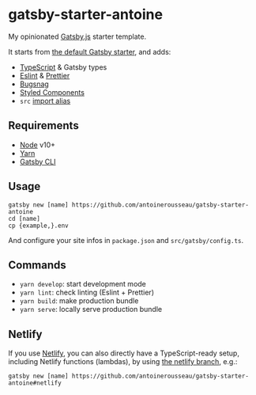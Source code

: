 # gatsby-starter-antoine

My opinionated [Gatsby.js](https://www.gatsbyjs.org/) starter template.

It starts from [the default Gatsby starter](https://github.com/gatsbyjs/gatsby-starter-default), and adds:

- [TypeScript](https://www.typescriptlang.org/) & Gatsby types
- [Eslint](https://eslint.org/) & [Prettier](https://prettier.io/)
- [Bugsnag](https://www.bugsnag.com/)
- [Styled Components](https://styled-components.com/)
- `src` [import alias](https://medium.com/@justintulk/solve-module-import-aliasing-for-webpack-jest-and-vscode-74007ce4adc9)

## Requirements

- [Node](https://nodejs.org/) v10+
- [Yarn](https://yarnpkg.com/)
- [Gatsby CLI](https://www.gatsbyjs.org/docs/gatsby-cli/)

## Usage

    gatsby new [name] https://github.com/antoinerousseau/gatsby-starter-antoine
    cd [name]
    cp {example,}.env

And configure your site infos in `package.json` and `src/gatsby/config.ts`.

## Commands

- `yarn develop`: start development mode
- `yarn lint`: check linting (Eslint + Prettier)
- `yarn build`: make production bundle
- `yarn serve`: locally serve production bundle

## Netlify

If you use [Netlify](https://www.netlify.com/), you can also directly have a TypeScript-ready setup, including Netlify functions (lambdas), by using [the netlify branch](https://github.com/antoinerousseau/gatsby-starter-antoine/tree/netlify), e.g.:

    gatsby new [name] https://github.com/antoinerousseau/gatsby-starter-antoine#netlify
